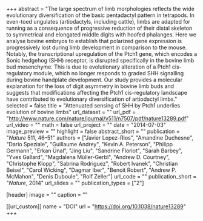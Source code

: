 +++
abstract = "The large spectrum of limb morphologies reflects the wide evolutionary diversification of the basic pentadactyl pattern in tetrapods. In even-toed ungulates (artiodactyls, including cattle), limbs are adapted for running as a consequence of progressive reduction of their distal skeleton to symmetrical and elongated middle digits with hoofed phalanges. Here we analyse bovine embryos to establish that polarized gene expression is progressively lost during limb development in comparison to the mouse. Notably, the transcriptional upregulation of the Ptch1 gene, which encodes a Sonic hedgehog (SHH) receptor, is disrupted specifically in the bovine limb bud mesenchyme. This is due to evolutionary alteration of a Ptch1 cis-regulatory module, which no longer responds to graded SHH signalling during bovine handplate development. Our study provides a molecular explanation for the loss of digit asymmetry in bovine limb buds and suggests that modifications affecting the Ptch1 cis-regulatory landscape have contributed to evolutionary diversification of artiodactyl limbs."
selected = false
title = "Attenuated sensing of SHH by Ptch1 underlies evolution of bovine limbs"
url_dataset = ""
url_pdf = "http://www.nature.com/nature/journal/v511/n7507/pdf/nature13289.pdf"
url_video = ""
math = false
url_project = ""
date = "2014-07-03"
image_preview = ""
highlight = false
abstract_short = ""
publication = "*Nature* 511, 46–51"
authors = ["Javier Lopez-Rios", "Amandine Duchesne", "Dario Speziale", "Guillaume Andrey", "Kevin A. Peterson", "Philipp Germann", "Erkan Ünal", "Jing Liu", "Sandrine Floriot", "Sarah Barbey", "Yves Gallard", "Magdalena Müller-Gerbl", "Andrew D. Courtney", "Christophe Klopp", "Sabrina Rodriguez", "Robert Ivanek", "Christian Beisel", "Carol Wicking", "Dagmar Iber", "Benoit Robert", "Andrew P. McMahon", "Denis Duboule", "Rolf Zeller"]
url_code = ""
publication_short = "*Nature*, 2014"
url_slides = ""
publication_types = ["2"]

[header]
  image = ""
  caption = ""

[[url_custom]]
  name = "DOI"
  url = "https://doi.org/10.1038/nature13289"
+++
